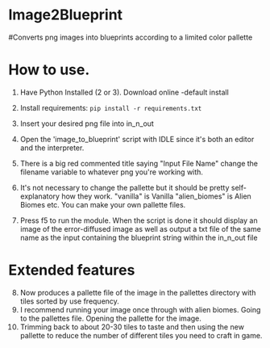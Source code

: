 # Image2Blueprint
#Converts png images into blueprints according to a limited color pallette

# How to use. 
1. Have Python Installed (2 or 3). Download online -default install
2. Install requirements: `pip install -r requirements.txt`

3. Insert your desired png file into in_n_out
4. Open the 'image_to_blueprint' script with IDLE since it's both an editor and the interpreter.
5. There is a big red commented title saying "Input File Name" change the filename variable to whatever png you're working with.
6. It's not necessary to change the pallette but it should be pretty self-explanatory how they work. "vanilla" is Vanilla "alien_biomes" is Alien Biomes etc. You can make your own pallette files.
7. Press f5 to run the module. When the script is done it should display an image of the error-diffused image as well as output a txt file of the same name as the input containing the blueprint string within the in_n_out file

# Extended features
8. Now produces a pallette file of the image in the pallettes directory with tiles sorted by use frequency. 
9. I recommend running your image once through with alien biomes. Going to the pallettes file. Opening the pallette for the image. 
10. Trimming back to about 20-30 tiles to taste and then using the new pallette to reduce the number of different tiles you need to craft in  game.
